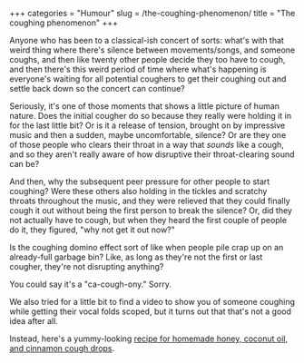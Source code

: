 +++
categories = "Humour"
slug = /the-coughing-phenomenon/
title = "The coughing phenomenon"
+++

Anyone who has been to a classical-ish concert of sorts: what's with that weird thing where there's silence between movements/songs, and someone coughs, and then like twenty other people decide they too have to cough, and then there's this weird period of time where what's happening is everyone's waiting for all potential coughers to get their coughing out and settle back down so the concert can continue?

Seriously, it's one of those moments that shows a little picture of human nature. Does the initial cougher do so because they really were holding it in for the last little bit? Or is it a release of tension, brought on by impressive music and then a sudden, maybe uncomfortable, silence? Or are they one of those people who clears their throat in a way that *sounds* like a cough, and so they aren't really aware of how disruptive their throat-clearing sound can be?

And then, why the subsequent peer pressure for other people to start coughing? Were these others also holding in the tickles and scratchy throats throughout the music, and they were relieved that they could finally cough it out without being the first person to break the silence? Or, did they not actually have to cough, but when they heard the first couple of people do it, they figured, "why not get it out now?" 

Is the coughing domino effect sort of like when people pile crap up on an already-full garbage bin? Like, as long as they're not the first or last cougher, they're not disrupting anything?

You could say it's a "ca-cough-ony." Sorry.

We also tried for a little bit to find a video to show you of someone coughing while getting their vocal folds scoped, but it turns out that that's not a good idea after all.

Instead, here's a yummy-looking [recipe for homemade honey, coconut oil, and cinnamon cough drops](http://thecoconutmama.com/homemade-cough-drops/).

